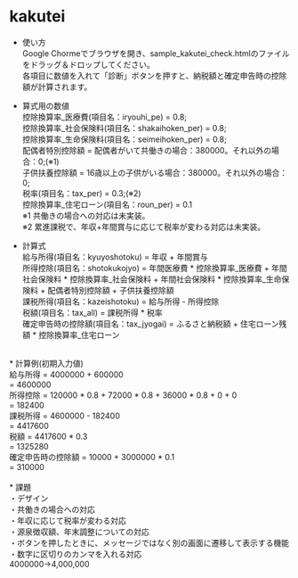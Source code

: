 # kakutei
* 使い方<br>
Google Chormeでブラウザを開き、sample_kakutei_check.htmlのファイルをドラッグ＆ドロップしてください。<br>
各項目に数値を入れて「診断」ボタンを押すと、納税額と確定申告時の控除額が計算されます。<br>

* 算式用の数値<br>
控除換算率_医療費(項目名：iryouhi_pe) = 0.8;<br>
控除換算率_社会保険料(項目名：shakaihoken_per) = 0.8;<br>
控除換算率_生命保険料(項目名：seimeihoken_per) = 0.8;<br>
配偶者特別控除額 = 配偶者がいて共働きの場合：380000。それ以外の場合：0;(※1) <br>
子供扶養控除額 = 16歳以上の子供がいる場合：380000。それ以外の場合：0;<br>
税率(項目名：tax_per) = 0.3;(※2)<br>
控除換算率_住宅ローン(項目名：roun_per) = 0.1<br>
※1 共働きの場合への対応は未実装。<br>
※2 累進課税で、年収+年間賞与に応じて税率が変わる対応は未実装。<br>

* 計算式<br>
給与所得(項目名：kyuyoshotoku) = 年収 + 年間賞与<br>
所得控除(項目名：shotokukojyo) = 年間医療費 * 控除換算率_医療費 + 年間社会保険料 * 控除換算率_社会保険料 + 年間社会保険料 * 控除換算率_生命保険料 + 配偶者特別控除額 + 子供扶養控除額<br>
課税所得(項目名：kazeishotoku) = 給与所得 - 所得控除<br>
税額(項目名：tax_all) = 課税所得 * 税率<br>
確定申告時の控除額(項目名：tax_jyogai) = ふるさと納税額 + 住宅ローン残額 * 控除換算率_住宅ローン<br>
<br>
* 計算例(初期入力値)<br>
給与所得 = 4000000 + 600000<br>
         = 4600000<br>
所得控除 = 120000 * 0.8 + 72000 * 0.8 + 36000 * 0.8 + 0 + 0<br>
         = 182400<br>
課税所得 = 4600000 - 182400<br>
         = 4417600<br>
税額 = 4417600 * 0.3<br>
     = 1325280<br>
確定申告時の控除額 = 10000 + 3000000 * 0.1<br>
                   = 310000<br>
<br>                   
* 課題<br>
・デザイン<br>
・共働きの場合への対応<br>
・年収に応じて税率が変わる対応<br>
・源泉徴収額、年末調整についての対応<br>
・ボタンを押したときに、メッセージではなく別の画面に遷移して表示する機能<br>
・数字に区切りのカンマを入れる対応<br>
  4000000→4,000,000<br>
